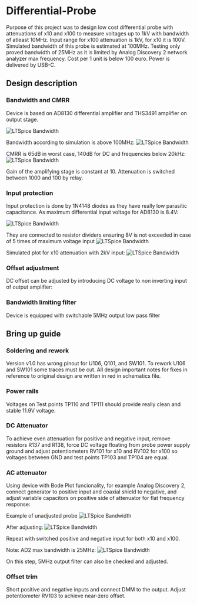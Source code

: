 # Differential-Probe
 Purpose of this project was to design low cost differential probe with attenuations of x10 and x100 
 to measure voltages up to 1kV with bandwidth of atleast 10MHz. Input range for x100 attenuation is 1kV, for x10 it is 100V.
 Simulated bandwidth of this probe is estimated at 100MHz.
 Testing only proved bandwidth of 25MHz as it is limited by Analog Discovery 2 network analyzer max frequency. 
 Cost per 1 unit is below 100 euro. 
 Power is delivered by USB-C. 

## Design description

### Bandwidth and CMRR

Device is based on AD8130 differential amplifier and THS3491 amplifier on output stage.

![LTSpice Bandwidth](Simulations/Simulation_sch.png)

Bandwidth according to simulation is above 100MHz:
![LTSpice Bandwidth](Simulations/BW_x100.png)

CMRR is 65dB in worst case, 140dB for DC and frequencies below 20kHz:
![LTSpice Bandwidth](Simulations/CMRR_Plot.png)

Gain of the amplifying stage is constant at 10. Attenuation is switched between 1000 and 100 by relay.

### Input protection
Input protection is done by 1N4148 diodes as they have really low parasitic capacitance. 
As maximum differential input voltage for AD8130 is 8.4V:

![LTSpice Bandwidth](Simulations/AD8130_max_ratings.png)

They are connected to resistor dividers ensuring 8V is not exceeded in case of 5 times of maximum voltage input 
![LTSpice Bandwidth](Simulations/Input_protection_sch.png)

Simulated plot for x10 attenuation with 2kV input:
![LTSpice Bandwidth](Simulations/Input_protection_Plot.png)

### Offset adjustment 

DC offset can be adjusted by introducing DC voltage to non inverting input of output amplifier:

### Bandwidth limiting filter

Device is equipped with switchable 5MHz output low pass filter



## Bring up guide 

### Soldering and rework

Version v1.0 has wrong pinout for U106, Q101, and SW101. To rework U106 and SW101 some traces must be cut. 
All design important notes for fixes in reference to original design are written in red in schematics file. 

### Power rails

Voltages on Test points TP110 and TP111 should provide really clean and stable 11.9V voltage. 

### DC Attenuator

To achieve even attenuation for positive and negative input, remove resistors R137 and R138, force DC voltage floating from probe power supply ground and adjust potentiometers RV101 for x10 and RV102 for x100 so voltages between GND and test points TP103 and TP104 are equal. 

### AC attenuator 

Using device with Bode Plot funcionality, for example Analog Discovery 2, connect generator to positive input and coaxial shield to negative, and adjust variable capacitors on positive side of attenuator for flat frequency response:

Example of unadjusted probe
![LTSpice Bandwidth](Simulations/x100_Bode_before_cal.png)

After adjusting:
![LTSpice Bandwidth](Simulations/x100_Bode_after_cal.png)

Repeat with switched positive and negative input for both x10 and x100.  

Note: AD2 max bandwidth is 25MHz: 
![LTSpice Bandwidth](Simulations/AD2_Bode_base_plot.png)

On this step, 5MHz output filter can also be checked and adjusted.

### Offset trim

Short positive and negative inputs and connect DMM to the output. Adjust potentiometer RV103 to achieve near-zero offset.


